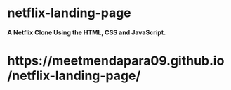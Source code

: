 # netflix-landing-page

<b>A Netflix Clone Using the HTML, CSS and JavaScript.

<h1>https://meetmendapara09.github.io/netflix-landing-page/</h1>
